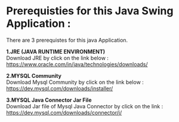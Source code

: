 # Prerequisties for this Java Swing Application :
There are 3 prerequistes for this java Application.

**1.JRE (JAVA RUNTIME ENVIRONMENT)**
<br>
Download JRE by click on the link below :
<br>
https://www.oracle.com/in/java/technologies/downloads/



**2.MYSQL Community**
<br>
Download Mysql Community by click on the link below :
<br>
https://dev.mysql.com/downloads/installer/



**3.MYSQL Java Connector Jar File**
<br>
Download Jar file of Mysql Java Connector by click on the link :
<br>
https://dev.mysql.com/downloads/connector/j/




